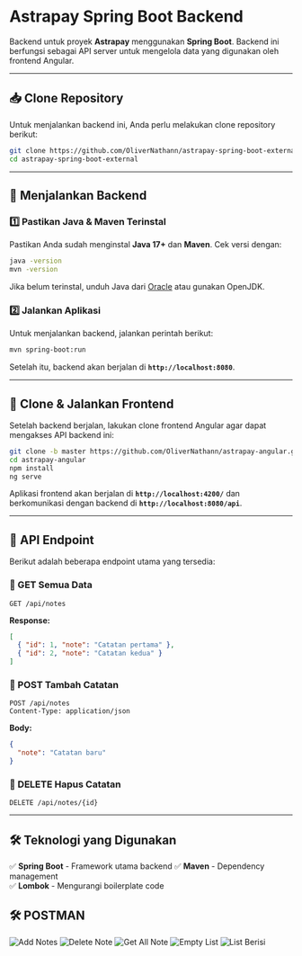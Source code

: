 # Astrapay Spring Boot Backend

Backend untuk proyek **Astrapay** menggunakan **Spring Boot**. Backend ini berfungsi sebagai API server untuk mengelola data yang digunakan oleh frontend Angular.

---

## 📥 Clone Repository

Untuk menjalankan backend ini, Anda perlu melakukan clone repository berikut:

```sh
git clone https://github.com/OliverNathann/astrapay-spring-boot-external.git
cd astrapay-spring-boot-external
```

---


## 🚀 Menjalankan Backend

### **1️⃣ Pastikan Java & Maven Terinstal**
Pastikan Anda sudah menginstal **Java 17+** dan **Maven**. Cek versi dengan:

```sh
java -version
mvn -version
```

Jika belum terinstal, unduh Java dari [Oracle](https://www.oracle.com/java/) atau gunakan OpenJDK.

### **2️⃣ Jalankan Aplikasi**
Untuk menjalankan backend, jalankan perintah berikut:

```sh
mvn spring-boot:run
```

Setelah itu, backend akan berjalan di **`http://localhost:8080`**.

---

## 🚀 Clone & Jalankan Frontend

Setelah backend berjalan, lakukan clone frontend Angular agar dapat mengakses API backend ini:

```sh
git clone -b master https://github.com/OliverNathann/astrapay-angular.git
cd astrapay-angular
npm install
ng serve
```

Aplikasi frontend akan berjalan di **`http://localhost:4200/`** dan berkomunikasi dengan backend di **`http://localhost:8080/api`**.

---

## 📌 API Endpoint
Berikut adalah beberapa endpoint utama yang tersedia:

### **📌 GET Semua Data**
```http
GET /api/notes
```
**Response:**
```json
[
  { "id": 1, "note": "Catatan pertama" },
  { "id": 2, "note": "Catatan kedua" }
]
```

### **📌 POST Tambah Catatan**
```http
POST /api/notes
Content-Type: application/json
```
**Body:**
```json
{
  "note": "Catatan baru"
}
```

### **📌 DELETE Hapus Catatan**
```http
DELETE /api/notes/{id}
```

---

## 🛠 Teknologi yang Digunakan

✅ **Spring Boot** - Framework utama backend 
✅ **Maven** - Dependency management  
✅ **Lombok** - Mengurangi boilerplate code  

## 🛠 POSTMAN

![Add Notes](https://github.com/user-attachments/assets/b7c5e2ab-1dd8-4f3e-9936-efc71691c413)
![Delete Note](https://github.com/user-attachments/assets/cb14a536-679d-4a3d-8dca-08876e571947)
![Get All Note](https://github.com/user-attachments/assets/2aef6014-2ea9-446a-bd75-6327fd460791)
![Empty List](https://github.com/user-attachments/assets/78a33fd8-f7d8-4546-9d44-bba51168f8ae)
![List Berisi](https://github.com/user-attachments/assets/95d5c936-7f24-40cf-ba2e-5c17b8a506cd)

